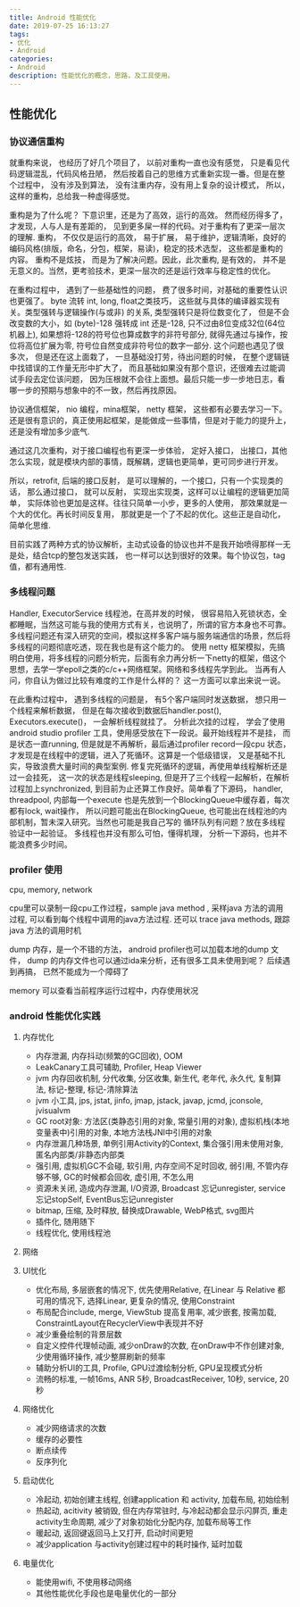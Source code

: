 ```yaml
---
title: Android 性能优化
date: 2019-07-25 16:13:27
tags:
- 优化
- Android
categories:
- Android
description: 性能忧化的概念，思路，及工具使用。
---
```


## 性能优化

### 协议通信重构

就重构来说， 也经历了好几个项目了， 以前对重构一直也没有感觉， 只是看见代码逻辑混乱，代码风格丑陋， 然后按着自己的思维方式重新实现一番。但是在整个过程中， 没有涉及到算法， 没有注重内存，没有用上复杂的设计模式， 所以，这样的重构，总给我一种虚得感觉。

重构是为了什么呢？ 下意识里，还是为了高效，运行的高效。 然而经历得多了，才发现，人与人是有差距的， 见到更多屎一样的代码。对于重构有了更深一层次的理解. 重构， 不仅仅是运行的高效， 易于扩展， 易于维护，逻辑清晰，良好的编码风格(排版，命名，分包，框架，易读)，稳定的技术选型， 这些都是重构的内容。 重构不是炫技， 而是为了解决问题。因此，此次重构, 是有效的， 并不是无意义的。当然，更考验技术，更深一层次的还是运行效率与稳定性的优化。

在重构过程中， 遇到了一些基础性的问题， 费了很多时间，对基础的重要性认识也更强了。 byte 流转 int, long, float之类技巧， 这些就与具体的编译器实现有关。类型强转与逻辑操作(与或非) 的关系, 类型强转只是将位数变化了， 但是不会改变数的大小，如 (byte)-128 强转成 int 还是-128, 只不过由8位变成32位(64位机器上), 如果想将-128的符号位也算成数字的非符号部分, 就得先通过与操作，按位将高位扩展为零, 符号位自然变成非符号位的数字一部分. 这个问题也遇见了很多次， 但是还在这上面栽了， 一旦基础没打劳，待出问题的时候， 在整个逻辑链中找错误的工作量无形中扩大了， 而且基础如果没有那个意识，还很难去过能调试手段去定位该问题， 因为压根就不会往上面想。最后只能一步一步地日志，看哪一步的预期与想象中的不一致，然后再找原因。

协议通信框架， nio 编程，mina框架， netty 框架， 这些都有必要去学习一下。还是很有意识的，真正使用起框架，是能做成一些事情，但是对于能力的提升上， 还是没有增加多少底气.

通过这几次重构，对于接口编程也有更深一步体验， 定好入接口， 出接口，其他怎么实现，就是模块内部的事情，既解耦，逻辑也更简单，更可同步进行开发。

所以，retrofit, 后端的接口反射， 是可以理解的，一个接口，只有一个实现类的话， 那么通过接口， 就可以反射， 实现出实现类，这样可以让编程的逻辑更加简单， 实际体验也更加是这样。往往只简单一小步，更多的人使用， 那效果就是一个大的优化。再长时间反复用， 那就更是一个了不起的优化。这些正是自动化， 简单化思维.

目前实践了两种方式的协议解析，主动式设备的协议也并不是我开始喷得那样一无是处，结合tcp的整包发送实践， 也一样可以达到很好的效果。每个协议包，tag值，都有通用性. 

### 多线程问题

Handler, ExecutorService 线程池，在高并发的时候， 很容易陷入死锁状态，全都睡眠，当然这可能与我的使用方式有关，也说明了，所谓的官方本身也不可靠。 
多线程问题还有深入研究的空间，模拟这样多客户端与服务端通信的场景，然后将多线程的问题彻底吃透，现在我也是有这个能力的。
使用 netty 框架模拟，先搞明白使用，将多线程的问题分析完，后面有余力再分析一下netty的框架，借这个思想，去学一学epoll之类的c/c++网络框架。网络和多线程先学到此。
当再有人问，你自认为做过比较有难度的工作是什么样的？ 这一方面可以拿出来说一说。

在此重构过程中， 遇到多线程的问题是， 有5个客户端同时发送数据， 想只用一个线程来解析数据， 但是在每次接收到数据后handler.post(), Executors.execute()， 一会解析线程就挂了。
分析此次挂的过程， 学会了使用 android studio profiler 工具，使用感受放在下一段说。最开始线程并不是挂， 而是状态一直running, 但是就是不再解析，最后通过profiler record一段cpu 状态，才发现是在线程中的逻辑，进入了死循环。这算是一个低级错误， 又是基础不扎实，导致浪费大量时间的典型案例. 
修复完死循环的逻辑，再使用单线程解析还是过一会挂死， 这一次的状态是线程sleeping, 但是开了三个线程一起解析，在解析过程加上synchronized, 到目前为止还算工作良好。简单看了下源码， handler, threadpool, 内部每一个execute 也是先放到一个BlockingQueue中缓存着，每次都有lock, wait操作， 所以问题可能出在BlockingQueue, 也可能出在线程池的内部机制，暂未深入研究。当然也可能是我自己写的 循环队列有问题？放在多线程验证中一起验证。
多线程也并没有那么可怕，懂得机理， 分析一下源码，也并不能浪费多少时间。

### profiler 使用

cpu, memory, network

cpu里可以录制一段cpu工作过程，sample java method , 采样java 方法的调用过程, 可以看到每个线程中调用的java方法过程.
还可以 trace java methods, 跟踪java 方法的调用时机

dump 内存，是一个不错的方法， android profiler也可以加载本地的dump 文件， dump 的内存文件也可以通过ida来分析，还有很多工具未使用到呢？ 后续遇到再搞， 已然不能成为一个障碍了

memory 可以查看当前程序运行过程中，内存使用状况

### android 性能优化实践

1. 内存忧化
    * 内存泄漏, 内存抖动(频繁的GC回收), OOM
    * LeakCanary工具可辅助,  Profiler, Heap Viewer
    * jvm 内存回收机制, 分代收集, 分区收集, 新生代, 老年代, 永久代, 复制算法, 标记-整理, 标记-清除算法
    * jvm 小工具, jps, jstat, jinfo, jmap, jstack, javap, jcmd, jconsole, jvisualvm
    * GC root对象: 方法区(类静态引用的对象, 常量引用的对象), 虚拟机栈(本地变量表中)引用的对象, 本地方法栈JNI中引用的对象
    * 内存泄漏几种场景, 单例引用Activity的Context, 集合强引用未使用对象, 匿名内部类/非静态内部类
    * 强引用, 虚拟机GC不会碰, 软引用, 内存空间不足时回收, 弱引用, 不管内存够不够, GC的时候都会回收, 虚引用, 不怎么用
    * 资源未关闭, 造成内存泄漏, I/O资源, Broadcast 忘记unregister, service 忘记stopSelf, EventBus忘记unregister
    * bitmap, 压缩, 及时释放, 替换成Drawable, WebP格式, svg图片
    * 插件化, 随用随下
    * 线程优化, 使用线程池

3. 网络

2. UI忧化
    * 优化布局, 多层嵌套的情况下, 优先使用Relative, 在Linear 与 Relative 都可用的情况下, 选择Linear, 更复杂的情况, 使用Constraint
    * 布局配合include, merge, ViewStub 提高复用率, 减少嵌套, 按需加载, ConstraintLayout在RecyclerView中表现并不好
    * 减少重叠绘制的背景层数
    * 自定义控件代理帧动画, 减少onDraw的次数, 在onDraw中不作创建对象, 少使用循环操作, 减少整屏刷新的频率
    * 辅助分析UI的工具, Profile, GPU过渡绘制分析, GPU呈现模式分析
    * 流畅的标准, 一帧16ms, ANR 5秒, BroadcastReceiver, 10秒, service, 20秒

3. 网络忧化
    * 减少网络请求的次数
    * 缓存的必要性
    * 断点续传
    * 反序列化

4. 启动优化 
    * 冷起动, 初始创建主线程, 创建application 和 activity, 加载布局, 初始绘制
    * 热起动, acitivity 被销毁, 但在内存常驻时, 与冷起动都会显示闪屏页, 重走activity生命周期, 减少了对象初始化分配内存, 加载布局等工作
    * 暖起动, 返回键返回马上又打开, 启动时间更短
    * 减少application 与activity创建过程中的耗时操作, 延时加载

5. 电量优化
    * 能使用wifi, 不使用移动网络
    * 其他性能优化手段也是电量优化的一部分


